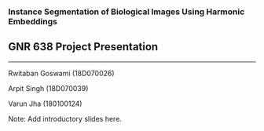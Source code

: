 ### Instance Segmentation of Biological Images Using Harmonic Embeddings

## GNR 638 Project Presentation

* * *

Rwitaban Goswami (18D070026)

Arpit Singh (18D070039)

Varun Jha (180100124)

Note: Add introductory slides here.
